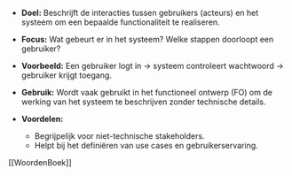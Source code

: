 - **Doel:** Beschrijft de interacties tussen gebruikers (acteurs) en het systeem om een bepaalde functionaliteit te realiseren.

- **Focus:** Wat gebeurt er in het systeem? Welke stappen doorloopt een gebruiker?

- **Voorbeeld:** Een gebruiker logt in → systeem controleert wachtwoord → gebruiker krijgt toegang.

- **Gebruik:** Wordt vaak gebruikt in het functioneel ontwerp (FO) om de werking van het systeem te beschrijven zonder technische details.

- **Voordelen:**
    - Begrijpelijk voor niet-technische stakeholders.
    - Helpt bij het definiëren van use cases en gebruikerservaring.

[[WoordenBoek]]